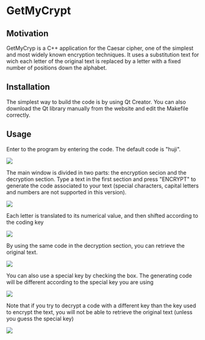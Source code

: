 # GetMyCrypt

## Motivation
GetMyCryp is a C++ application for the Caesar cipher, one of the simplest and most widely known encryption techniques. It uses a substitution text for wich each letter of the original text is replaced by a letter with a fixed number of positions down the alphabet.

## Installation

The simplest way to build the code is by using Qt Creator. You can also download the Qt library manually from the website and edit the Makefile correctly.

## Usage

Enter to the program by entering the code. The default code is "huji".

<img src="https://user-images.githubusercontent.com/69756617/205722086-58375f03-f8c0-4739-b8b9-e612dc568995.PNG"/>

The main window is divided in two parts: the encryption secion and the decryption section. Type a text in the first section and press "ENCRYPT" to generate the code associated to your text (special characters, capital letters and numbers are not supported in this version).

<img src="https://user-images.githubusercontent.com/69756617/205722170-120ba09d-36dc-464f-8aff-c5fd1487bc7a.PNG"/>

Each letter is translated to its numerical value, and then shifted according to the coding key

<img src="https://user-images.githubusercontent.com/69756617/205722708-1ee16109-280b-4c3d-94b8-36cb2d9a1549.PNG"/>

By using the same code in the decryption section, you can retrieve the original text.

<img src="https://user-images.githubusercontent.com/69756617/205722143-cc19d796-c007-47a1-ad17-9b13b8e79354.PNG"/>

You can also use a special key by checking the box. The generating code will be different according to the special key you are using

<img src="https://user-images.githubusercontent.com/69756617/205722206-ba0c0903-d3d4-479c-a769-02a5a4c89bde.PNG"/>

Note that if you try to decrypt a code with a different key than the key used to encrypt the text, you will not be able to retrieve the original text (unless you guess the special key)

<img src="https://user-images.githubusercontent.com/69756617/205722228-f0b8a439-5e44-4f74-9386-a7f28e0b14b9.PNG"/>


